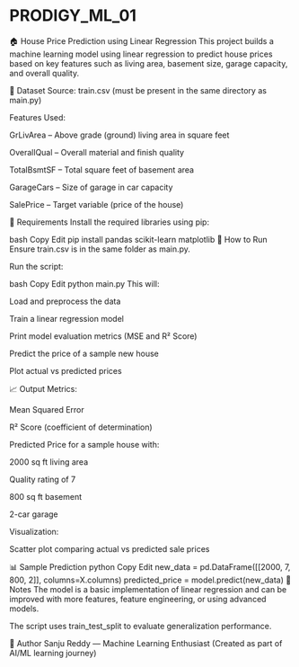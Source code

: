 # PRODIGY_ML_01
🏠 House Price Prediction using Linear Regression
This project builds a machine learning model using linear regression to predict house prices based on key features such as living area, basement size, garage capacity, and overall quality.

📁 Dataset
Source: train.csv (must be present in the same directory as main.py)

Features Used:

GrLivArea – Above grade (ground) living area in square feet

OverallQual – Overall material and finish quality

TotalBsmtSF – Total square feet of basement area

GarageCars – Size of garage in car capacity

SalePrice – Target variable (price of the house)

📌 Requirements
Install the required libraries using pip:

bash
Copy
Edit
pip install pandas scikit-learn matplotlib
🚀 How to Run
Ensure train.csv is in the same folder as main.py.

Run the script:

bash
Copy
Edit
python main.py
This will:

Load and preprocess the data

Train a linear regression model

Print model evaluation metrics (MSE and R² Score)

Predict the price of a sample new house

Plot actual vs predicted prices

📈 Output
Metrics:

Mean Squared Error

R² Score (coefficient of determination)

Predicted Price for a sample house with:

2000 sq ft living area

Quality rating of 7

800 sq ft basement

2-car garage

Visualization:

Scatter plot comparing actual vs predicted sale prices

📊 Sample Prediction
python
Copy
Edit
new_data = pd.DataFrame([[2000, 7, 800, 2]], columns=X.columns)
predicted_price = model.predict(new_data)
📌 Notes
The model is a basic implementation of linear regression and can be improved with more features, feature engineering, or using advanced models.

The script uses train_test_split to evaluate generalization performance.

🧠 Author
Sanju Reddy — Machine Learning Enthusiast
(Created as part of AI/ML learning journey)
